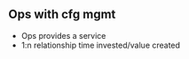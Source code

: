 Ops with cfg mgmt
-----------------

  * Ops provides a service
  * 1:n relationship time invested/value created

<!--

  * Acts more like manufacturing
    * "Automate building X server"
    * "Automate setting up Y service"
  * Time invested generates much more output
  * You create things that can be reused
  * Ops builds the tools that does the work
  * Ops provides a product

-->
